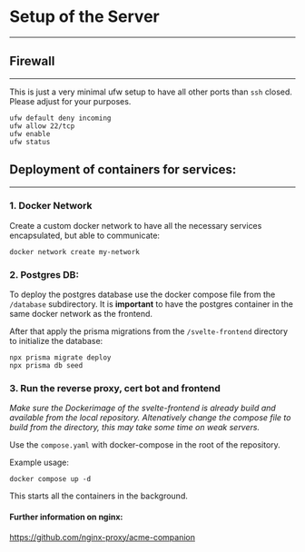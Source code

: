 # Setup of the Server

---------------------------------------------

## Firewall

---------------------------------------------

This is just a very minimal ufw setup to have all other ports than `ssh` closed. Please adjust for your purposes. 

```
ufw default deny incoming
ufw allow 22/tcp
ufw enable
ufw status
```

## Deployment of containers for services:

---------------------------------------------

### 1. Docker Network

Create a custom docker network to have all the necessary services encapsulated, but able to communicate:

```shell
docker network create my-network
```

### 2. Postgres DB:

To deploy the postgres database use the docker compose file from the `/database` subdirectory. It is **important**
to have the postgres container in the same docker network as the frontend.

After that apply the prisma migrations from the `/svelte-frontend` directory to initialize the database:
```shell
npx prisma migrate deploy
npx prisma db seed
```

### 3. Run the reverse proxy, cert bot and frontend

*Make sure the Dockerimage of the svelte-frontend is already build and available from the local repository. Altenatively
change the compose file to build from the directory, this may take some time on weak servers.*

Use the `compose.yaml` with docker-compose in the root of the repository.

Example usage:

```shell
docker compose up -d
```

This starts all the containers in the background.

#### Further information on nginx:

https://github.com/nginx-proxy/acme-companion
